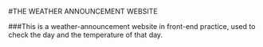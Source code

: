 #THE WEATHER ANNOUNCEMENT WEBSITE

###This is a weather-announcement website in front-end practice, used to check the day and the temperature of that day.
